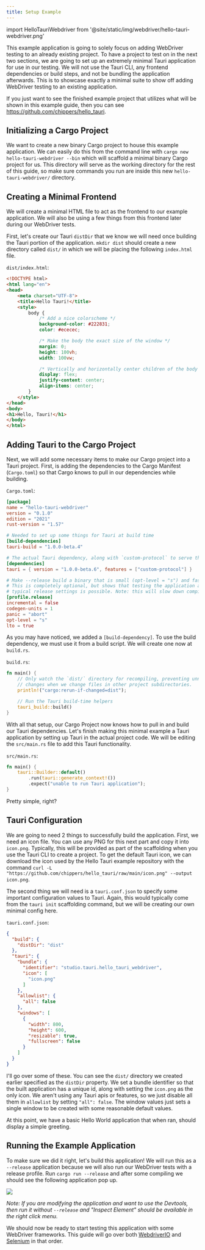 ```yaml
---
title: Setup Example
---
```


import HelloTauriWebdriver from '@site/static/img/webdriver/hello-tauri-webdriver.png'

This example application is going to solely focus on adding WebDriver testing to an already existing project. To have a
project to test on in the next two sections, we are going to set up an extremely minimal Tauri application for use in
our testing. We will not use the Tauri CLI, any frontend dependencies or build steps, and not be bundling the
application afterwards. This is to showcase exactly a minimal suite to show off adding WebDriver testing to an existing
application.

If you just want to see the finished example project that utilizes what will be shown in this example guide, then you
can see https://github.com/chippers/hello_tauri.

## Initializing a Cargo Project

We want to create a new binary Cargo project to house this example application. We can easily do this from the command
line with `cargo new hello-tauri-webdriver --bin` which will scaffold a minimal binary Cargo project for us. This
directory will serve as the working directory for the rest of this guide, so make sure commands you run are inside this
new `hello-tauri-webdriver/` directory.

## Creating a Minimal Frontend

We will create a minimal HTML file to act as the frontend to our example application. We will also be using a few things
from this frontend later during our WebDriver tests.

First, let's create our Tauri `distDir` that we know we will need once building the Tauri portion of the application.
`mkdir dist` should create a new directory called `dist/` in which we will be placing the following `index.html` file.

`dist/index.html`:

```html
<!DOCTYPE html>
<html lang="en">
<head>
    <meta charset="UTF-8">
    <title>Hello Tauri!</title>
    <style>
        body {
            /* Add a nice colorscheme */
            background-color: #222831;
            color: #ececec;

            /* Make the body the exact size of the window */
            margin: 0;
            height: 100vh;
            width: 100vw;

            /* Vertically and horizontally center children of the body tag */
            display: flex;
            justify-content: center;
            align-items: center;
        }
    </style>
</head>
<body>
<h1>Hello, Tauri!</h1>
</body>
</html>
```

## Adding Tauri to the Cargo Project

Next, we will add some necessary items to make our Cargo project into a Tauri project. First, is adding the dependencies
to the Cargo Manifest (`Cargo.toml`) so that Cargo knows to pull in our dependencies while building.

`Cargo.toml`:

```toml
[package]
name = "hello-tauri-webdriver"
version = "0.1.0"
edition = "2021"
rust-version = "1.57"

# Needed to set up some things for Tauri at build time
[build-dependencies]
tauri-build = "1.0.0-beta.4"

# The actual Tauri dependency, along with `custom-protocol` to serve the pages.
[dependencies]
tauri = { version = "1.0.0-beta.6", features = ["custom-protocol"] }

# Make --release build a binary that is small (opt-level = "s") and fast (lto = true).
# This is completely optional, but shows that testing the application as close to the
# typical release settings is possible. Note: this will slow down compilation.
[profile.release]
incremental = false
codegen-units = 1
panic = "abort"
opt-level = "s"
lto = true
```

As you may have noticed, we added a `[build-dependency]`. To use the build dependency, we must use it from a build
script. We will create one now at `build.rs`.

`build.rs`:

```rust
fn main() {
    // Only watch the `dist/` directory for recompiling, preventing unnecessary
    // changes when we change files in other project subdirectories.
    println!("cargo:rerun-if-changed=dist");

    // Run the Tauri build-time helpers
    tauri_build::build()
}
```

With all that setup, our Cargo Project now knows how to pull in and build our Tauri dependencies. Let's finish making
this minimal example a Tauri application by setting up Tauri in the actual project code. We will be editing
the `src/main.rs`
file to add this Tauri functionality.

`src/main.rs`:

```rust
fn main() {
    tauri::Builder::default()
        .run(tauri::generate_context!())
        .expect("unable to run Tauri application");
}
```

Pretty simple, right?

## Tauri Configuration

We are going to need 2 things to successfully build the application. First, we need an icon file. You can use any PNG
for this next part and copy it into `icon.png`. Typically, this will be provided as part of the scaffolding when you use
the Tauri CLI to create a project. To get the default Tauri icon, we can download the icon used by the Hello Tauri
example repository with the
command `curl -L "https://github.com/chippers/hello_tauri/raw/main/icon.png" --output icon.png`.

The second thing we will need is a `tauri.conf.json` to specify some important configuration values to Tauri. Again,
this would typically come from the `tauri init` scaffolding command, but we will be creating our own minimal config
here.

`tauri.conf.json`:

```json
{
  "build": {
    "distDir": "dist"
  },
  "tauri": {
    "bundle": {
      "identifier": "studio.tauri.hello_tauri_webdriver",
      "icon": [
        "icon.png"
      ]
    },
    "allowlist": {
      "all": false
    },
    "windows": [
      {
        "width": 800,
        "height": 600,
        "resizable": true,
        "fullscreen": false
      }
    ]
  }
}
```

I'll go over some of these. You can see the `dist/` directory we created earlier specified as the `distDir` property. We
set a bundle identifier so that the built application has a unique id, along with setting the `icon.png` as the only
icon. We aren't using any Tauri apis or features, so we just disable all them in `allowlist` by setting `"all": false`.
The window values just sets a single window to be created with some reasonable default values.

At this point, we have a basic Hello World application that when ran, should display a simple greeting.

## Running the Example Application

To make sure we did it right, let's build this application! We will run this as a `--release` application because we
will also run our WebDriver tests with a release profile. Run `cargo run --release` and after some compiling we should
see the following application pop up.

<div style={{textAlign: 'center'}}>
    <img src={HelloTauriWebdriver}/>
</div>

_Note: If you are modifying the application and want to use the Devtools, then run it without `--release` and "Inspect
Element" should be available in the right click menu._

We should now be ready to start testing this application with some WebDriver frameworks. This guide will go over both
[WebdriverIO](webdriverio) and [Selenium](selenium) in that order.